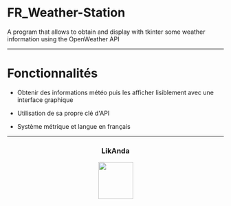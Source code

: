 # FR_Weather-Station
A program that allows to obtain and display with tkinter some weather information using the OpenWeather API

----

# Fonctionnalités

- Obtenir des informations météo puis les afficher lisiblement avec une interface graphique

- Utilisation de sa propre clé d'API

- Système métrique et langue en français

----

### <p align="center">LikAnda</p>
<p align="center">
<img src="https://avatars.githubusercontent.com/u/98820554?v=4" width="81", height="86">
</p>